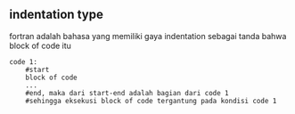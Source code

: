 

## indentation type
fortran adalah bahasa yang memiliki gaya indentation sebagai tanda bahwa block of code itu

```
code 1:
	#start
	block of code 
	...
	#end, maka dari start-end adalah bagian dari code 1
	#sehingga eksekusi block of code tergantung pada kondisi code 1
```



